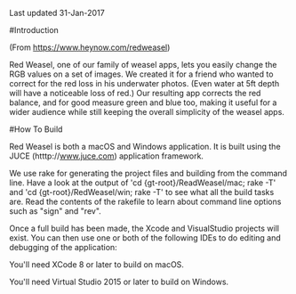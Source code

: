 Last updated 31-Jan-2017

#Introduction


(From https://www.heynow.com/redweasel)

Red Weasel, one of our family of weasel apps, lets you easily change the RGB values on a set of images. We created it for a friend who wanted to correct for the red loss in his underwater photos. (Even water at 5ft depth will have a noticeable loss of red.) Our resulting app corrects the red balance, and for good measure green and blue too, making it useful for a wider audience while still keeping the overall simplicity of the weasel apps.


#How To Build

Red Weasel is both a macOS and Windows application. It is built using the JUCE (htttp://www.juce.com) application framework. 

We use rake for generating the project files and building from the command line. Have a look at the output of 'cd {gt-root}/ReadWeasel/mac; rake -T' and 'cd {gt-root}/RedWeasel/win; rake -T' to see what all the build tasks are. Read the contents of the rakefile to learn about command line options such as "sign" and "rev".

Once a full build has been made, the Xcode and VisualStudio projects will exist. You can then use one or both of the following IDEs to do editing and debugging of the application:

You'll need XCode 8 or later to build on macOS.

You'll need Virtual Studio 2015 or later to build on Windows.

